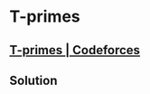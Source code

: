 # T-primes
## [T-primes | Codeforces](https://codeforces.com/contest/230/problem/B)

## Solution
```cpp


```